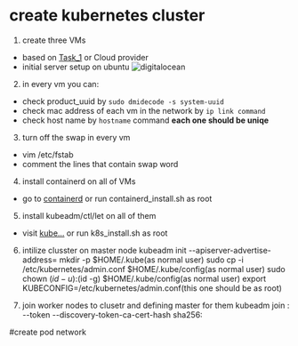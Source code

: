 # create kubernetes cluster
1. create three VMs 
 - based on [Task_1](https://github.com/mhesfahani97/DigiNext-DevOps-BootCamp/tree/main/Task_1) or Cloud provider
 - initial server setup on ubuntu ![digitalocean](https://www.digitalocean.com/community/tutorials/initial-server-setup-with-ubuntu-20-04)

2. in every vm you can:
 - check product_uuid by `sudo dmidecode -s system-uuid` 
 - check mac address of each vm in the network by `ip link command`
 - check host name by `hostname` command
   **each one should be uniqe**

3. turn off the swap in every vm
 - vim /etc/fstab
 - comment the lines that contain swap word

4. install containerd on all of VMs
 - go to [containerd](https://kubernetes.io/docs/setup/production-environment/container-runtimes/) or run containerd_install.sh as root

5. install kubeadm/ctl/let on all of them  
 - visit [kube...](https://kubernetes.io/docs/setup/production-environment/tools/kubeadm/install-kubeadm/) or run k8s_install.sh as root

6. intilize clusster on master node
   kubeadm init --apiserver-advertise-address=<ip-address>
   mkdir -p $HOME/.kube(as normal user)
   sudo cp -i /etc/kubernetes/admin.conf $HOME/.kube/config(as normal user)
   sudo chown $(id -u):$(id -g) $HOME/.kube/config(as normal user)
   export KUBECONFIG=/etc/kubernetes/admin.conf(this one should be as root)

7. join worker nodes to clusetr and defining master for them
   kubeadm join <control-plane-host>:<control-plane-port> --token <token> --discovery-token-ca-cert-hash sha256:<hash>
 
#create pod network
